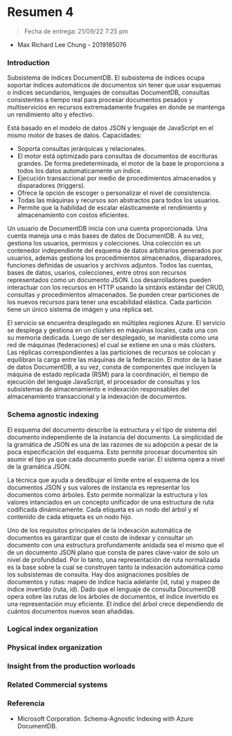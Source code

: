 # Resumen 4

> Fecha de entrega: 21/09/22 7:25 pm
> 
>>
* Max Richard Lee Chung - 2019185076

### Introduction
Subsistema de índices DocumentDB. El subsistema de índices ocupa soportar índices automáticos de documentos sin tener que usar esquemas o índices secundarios, lenguajes de consultas DocumentDB, consultas consistentes a tiempo real para procesar documentos pesados y multiservicios en recursos extremadamente frugales en donde se mantenga un rendimiento alto y efectivo. 

Está basado en el modelo de datos JSON y lenguaje de JavaScript en el mismo motor de bases de datos.
Capacidades: 
* Soporta consultas jerárquicas y relacionales. 
* El motor está optimizado para consultas de documentos de escrituras grandes. De forma predeterminada, el motor de la base le proporciona a todos los datos automaticamente un índice.
* Ejecución transaccional por medio de procedimientos almacenados y disparadores (triggers). 
* Ofrece la opción de escoger o personalizar el nivel de consistencia.
* Todas las máquinas y recursos son abstractos para todos los usuarios. 
* Permite que la habilidad de escalar elásticamente el rendimiento y almacenamiento con costos eficientes.

Un usuario de DocumentDB inicia con una cuenta proporcionada. Una cuenta maneja una o más bases de datos de DocumentDB. A su vez, gestiona los usuarios, permisos y colecciones. Una colección es un contenedor independiente del esquema de datos arbitrarios generados por usuarios, además gestiona los procedimientos almacenados, disparadores, funciones definidas de usuarios y archivos adjuntos. Todos las cuentas, bases de datos, usarios, colecciones, entre otros son recursos representados como un documento JSON. Los desarrolladores pueden interactuar con los recursos en HTTP usando la sintáxis estándar del CRUD, consultas y procedimientos almacenados. Se pueden crear particiones de los nuevos recursos para tener una escabilidad elástica. Cada partición tiene un único sistema de imágen y una réplica set. 

El servicio se encuentra desplegado en múltiples regiones Azure. El servicio se desplega y gestiona en un clústers en máquinas locales, cada una con su memoria dedicada. Luego de ser desplegado, se manidiesta como una red de máquinas (federaciones) el cual se extiene en una o más clústers. Las réplicas correspondientes a las particiones de recursos se colocan y equilibran la carga entre las máquinas de la federación. El motor de la base de datos DocumentDB, a su vez, consta de componentes que incluyen la máquina de estado replicada (RSM) para la coordinación, el tiempo de ejecución del lenguaje JavaScript, el procesador de consultas y los subsistemas de almacenamiento e indexación responsables del almacenamiento transaccional y la indexación de documentos.

### Schema agnostic indexing
El esquema del documento describe la estructura y el tipo de sistema del documento independiente de la instancia del documento. La simplicidad de la gramática de JSON es una de las razones de su adopción a pesar de la poca especificación del esquema. Esto permite procesar documentos sin asumir el tipo ya que cada documento puede variar. El sistema opera a nivel de la gramática JSON. 

La técnica que ayuda a desdibujar el límite entre el esquema de los documentos JSON y sus valores de instancia es representar los documentos como árboles. Esto permite normalizar la estructura y los valores intanciados en un concepto unificador de una estructura de ruta codificada dinámicamente. Cada etiqueta es un nodo del árbol y el contenido de cada etiqueta es un nodo hijo.

Uno de los requisitos principales de la indexación automática de documentos es garantizar que el costo de indexar y consultar un documento con una estructura profundamente anidada sea el mismo que el de un documento JSON plano que consta de pares clave-valor de solo un nivel de profundidad. Por lo tanto, una representación de ruta normalizada es la base sobre la cual se construyen tanto la indexación automática como los subsistemas de consulta. Hay dos asignaciones posibles de documentos y rutas: mapeo de índice hacia adelante (id, ruta) y mapeo de índice invertido (ruta, id). Dado que el lenguaje de consulta DocumentDB opera sobre las rutas de los árboles de documentos, el índice invertido es una representación muy eficiente. El índice del árbol crece dependiendo de cuántos documentos nuevos sean añadidas. 

### Logical index organization


### Physical index organization


### Insight from the production worloads


### Related Commercial systems


### Referencia
* Microsoft Corporation. Schema-Agnostic Indexing with Azure DocumentDB. 